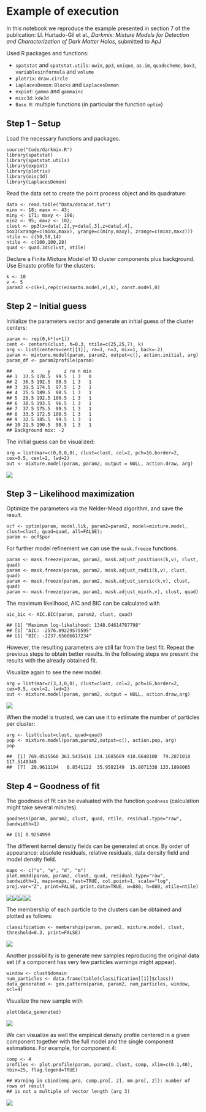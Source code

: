 # Example of execution

In this notebook we reproduce the example presented in section 7 of the
publication: Ll. Hurtado-Gil et al., *Darkmix: Mixture Models for
Detection and Characterization of Dark Matter Halos*, submitted to ApJ

Used R packages and functions:

-   `spatstat` and `spatstat.utils`: `owin`, `pp3`, `unique`, `as.im`,
    `quadscheme`, `box3`, `variablesinformula` and `volume`
-   `plotrix`: `draw.circle`
-   `LaplacesDemon`: `Blocks` and `LaplacesDemon`
-   `expint`: `gamma` and `gammainc`
-   `misc3d`: `kde3d`
-   `Base R`: multiple functions (in particular the function `optim`)

## Step 1 – Setup

Load the necessary functions and packages.

    source("Code/darkmix.R")
    library(spatstat)
    library(spatstat.utils)
    library(expint)
    library(plotrix)
    library(misc3d)
    library(LaplacesDemon)

Read the data set to create the point process object and its quadrature:

    data <- read.table("Data/datacat.txt")
    minx <- 18; maxx <- 43; 
    miny <- 171; maxy <- 196; 
    minz <- 95; maxz <- 102;
    clust <- pp3(x=data[,2],y=data[,3],z=data[,4], box3(xrange=c(minx,maxx), yrange=c(miny,maxy), zrange=c(minz,maxz)))
    ntile <- c(50,50,14)
    ntile <- c(100,100,28)
    quad <- quad.3d(clust, ntile)

Declare a Finite Mixture Model of 10 cluster components plus background.
Use Einasto profile for the clusters:

    k <- 10
    v <- 5
    param2 <-c(k+1,rep(c(einasto.model,v),k), const.model,0)

## Step 2 – Initial guess

Initialize the parameters vector and generate an initial guess of the
cluster centers:

    param <- rep(0,k*(v+1))
    cent <- centers(clust, h=0.3, ntile=c(25,25,7), k)
    arg <- list(centers=cent[[1]], re=1, n=3, mix=1, back=-2)
    param <- mixture.model(param, param2, output=c(), action.initial, arg)
    param_df <- param2profile(param)

    ##       x     y     z re n mix
    ## 1  33.5 178.5  99.5  1 3   0
    ## 2  36.5 192.5  98.5  1 3   1
    ## 3  39.5 174.5  97.5  1 3   1
    ## 4  25.5 189.5  98.5  1 3   1
    ## 5  20.5 192.5 100.5  1 3   1
    ## 6  38.5 193.5  96.5  1 3   1
    ## 7  37.5 175.5  99.5  1 3   1
    ## 8  33.5 172.5 100.5  1 3   1
    ## 9  32.5 185.5  99.5  1 3   1
    ## 10 21.5 190.5  98.5  1 3   1
    ## Background mix: -2

The initial guess can be visualized:

    arg = list(mar=c(0,0,0,0), clust=clust, col=2, pch=16,border=2, cex=0.5, cexl=2, lwd=2)
    out <- mixture.model(param, param2, output = NULL, action.draw, arg)

![](darkmix_steps_files/figure-markdown_strict/unnamed-chunk-5-1.png)

## Step 3 – Likelihood maximization

Optimize the parameters via the Nelder-Mead algorithm, and save the
result.

    ocf <- optim(param, model.lik, param2=param2, model=mixture.model, clust=clust, quad=quad, all=FALSE); 
    param <- ocf$par

For further model refinement we can use the `mask.freeze` functions.

    param <- mask.freeze(param, param2, mask.adjust_positions(k,v), clust, quad)
    param <- mask.freeze(param, param2, mask.adjust_radii(k,v), clust, quad)
    param <- mask.freeze(param, param2, mask.adjust_sersic(k,v), clust, quad)
    param <- mask.freeze(param, param2, mask.adjust_mix(k,v), clust, quad)

The maximum likelihood, AIC and BIC can be calculated with

    aic_bic <- AIC.BIC(param, param2, clust, quad)

    ## [1] "Maximum log-likelihood: 1348.04614787798"
    ## [1] "AIC: -2576.09229575595"
    ## [1] "BIC: -2237.65606617234"

However, the resulting parameters are still far from the best fit.
Repeat the previous steps to obtain better results. In the following
steps we present the results with the already obtained fit.

Visualize again to see the new model:

    arg = list(mar=c(3,3,0,0), clust=clust, col=2, pch=16,border=2, cex=0.5, cexl=2, lwd=2)
    out <- mixture.model(param, param2, output = NULL, action.draw,arg)

![](darkmix_steps_files/figure-markdown_strict/unnamed-chunk-9-1.png)

When the model is trusted, we can use it to estimate the number of
particles per cluster:

    arg <- list(clust=clust, quad=quad)
    pop <- mixture.model(param,param2,output=c(), action.pop, arg)
    pop

    ##  [1] 769.0515560 363.5435416 134.1685689 410.6648100  79.2871018 117.5140349
    ##  [7]  20.9611194   0.8541122  35.9582149  15.8071338 133.1898065

## Step 4 – Goodness of fit

The goodness of fit can be evaluated with the function `goodness`
(calculation might take several minutes).

    goodness(param, param2, clust, quad, ntile, residual.type="raw", bandwidth=1)

    ## [1] 0.9254999

The different kernel density fields can be generated at once. By order
of appearance: absolute residuals, relative residuals, data density
field and model density field.

    maps <- c("s", "e", "d", "m") 
    plot.mm3d(param, param2, clust, quad, residual.type="raw", bandwidth=1, maps=maps, fast=TRUE, col.point=1, scale="log", proj.var="Z", print=FALSE, print.data=TRUE, w=880, h=880, ntile=ntile) 

![](darkmix_steps_files/figure-markdown_strict/unnamed-chunk-12-1.png)![](darkmix_steps_files/figure-markdown_strict/unnamed-chunk-12-2.png)![](darkmix_steps_files/figure-markdown_strict/unnamed-chunk-12-3.png)![](darkmix_steps_files/figure-markdown_strict/unnamed-chunk-12-4.png)

The membership of each particle to the clusters can be obtained and
plotted as follows:

    classification <- membership(param, param2, mixture.model, clust, threshold=0.3, print=FALSE)

![](darkmix_steps_files/figure-markdown_strict/unnamed-chunk-13-1.png)

Another possibility is to generate new samples reproducing the original
data set (if a component has very few particles warnings might appear).

    window <- clust$domain
    num_particles <- data.frame(table(classification[[1]]$class))
    data_generated <- gen.pattern(param, param2, num_particles, window, scl=4)

Visualize the new sample with

    plot(data_generated)

![](darkmix_steps_files/figure-markdown_strict/unnamed-chunk-15-1.png)

We can visualize as well the empirical density profile centered in a
given component together with the full model and the single component
estimations. For example, for component 4:

    comp <- 4
    profiles <- plot.profile(param, param2, clust, comp, xlim=c(0.1,40), nbin=25, flag.legend=TRUE)

    ## Warning in cbind(emp.pro, comp.pro[, 2], mm.pro[, 2]): number of rows of result
    ## is not a multiple of vector length (arg 3)

![](darkmix_steps_files/figure-markdown_strict/unnamed-chunk-16-1.png)
